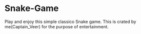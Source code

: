 # Snake-Game
Play and enjoy this simple classico Snake game. This is crated by me(Captain_Veer) for the purpose of entertainment. 

